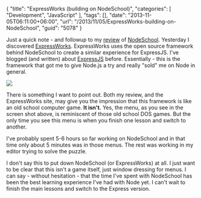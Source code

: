 {
	"title": "ExpressWorks (building on NodeSchool)",
	"categories": [
		"Development",
		"JavaScript"
	],
	"tags": [],
	"date": "2013-11-05T06:11:00+06:00",
	"url": "/2013/11/05/ExpressWorks-building-on-NodeSchool",
	"guid": "5078"
}

<p>
Just a quick note  - and followup to my <a href="http://www.raymondcamden.com/index.cfm/2013/11/1/Check-out-nodeschoolio">review</a> of <a href="http://www.nodeschool.io">NodeSchool</a>. Yesterday I discovered <a href="http://webapplog.com/expressworks/">ExpressWorks</a>. ExpressWorks uses the open source framework behind NodeSchool to create a similar experience for ExpressJS. I've blogged (and written) about <a href="http://expressjs.com/">ExpressJS</a> before. Essentially - this is the framework that got me to give Node.js a try and really "sold" me on Node in general.</p>
<!--more-->
<p>
<img src="https://static.raymondcamden.com/images/finished.jpg" />
</p>

<p>
There is something I want to point out. Both my review, and the ExpressWorks site, may give you the impression that this framework is like an old school computer game. <strong>It isn't.</strong> Yes, the menu, as you see in the screen shot above, is reminiscent of those old school DOS games. But the only time you see this menu is when you finish one lesson and switch to another. 
</p>

<p>
I've probably spent 5-6 hours so far working on NodeSchool and in that time only about 5 minutes was in those menus. The rest was working in my editor trying to solve the puzzle.
</p>

<p>
I don't say this to put down NodeSchool (or ExpressWorks) at all. I just want to be clear that this isn't a game itself, just window dressing for menus. I can say - without hesitation - that the time I've spent with NodeSchool has been the best learning experience I've had with Node yet. I can't wait to finish the main lessons and switch to the Express version.
</p>